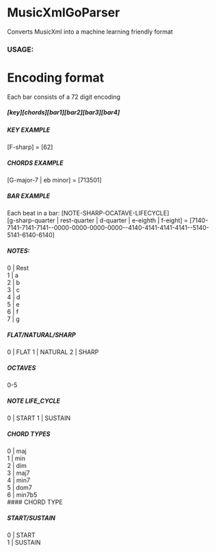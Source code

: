 # MusicXmlGoParser
Converts MusicXml into a machine learning friendly format

### USAGE:



# Encoding format
Each bar consists of a 72 digit encoding
##### [key][chords][bar1][bar2][bar3][bar4]

##### KEY EXAMPLE
[F-sharp] = [62]

##### CHORDS EXAMPLE
[G-major-7 | eb minor] = [713501]

##### BAR EXAMPLE
Each beat in a bar: [NOTE-SHARP-OCATAVE-LIFECYCLE]<br>
[g-sharp-quarter | rest-quarter | d-quarter | e-eighth | f-eight] = [7140-7141-7141-7141--0000-0000-0000-0000--4140-4141-4141-4141--5140-5141-6140-6140]

##### NOTES: <br>
0 | Rest<br>
1 | a<br>
2 | b<br>
3 | c<br>
4 | d<br>
5 | e<br>
6 | f<br>
7 | g<br>

##### FLAT/NATURAL/SHARP
0 | FLAT
1 | NATURAL
2 | SHARP

##### OCTAVES
0-5

##### NOTE LIFE_CYCLE
0 | START
1 | SUSTAIN

##### CHORD TYPES
0 | maj<br>
1 | min<br>
2 | dim<br>
3 | maj7<br>
4 | min7<br>
5 | dom7<br>
6 | min7b5<br>#### CHORD TYPE

##### START/SUSTAIN
0 | START<br>
1 | SUSTAIN<br>


 

